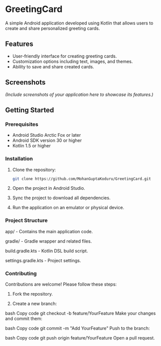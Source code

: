 # GreetingCard

A simple Android application developed using Kotlin that allows users to create and share personalized greeting cards.

## Features

- User-friendly interface for creating greeting cards.
- Customization options including text, images, and themes.
- Ability to save and share created cards.

## Screenshots

*(Include screenshots of your application here to showcase its features.)*

## Getting Started

### Prerequisites

- Android Studio Arctic Fox or later
- Android SDK version 30 or higher
- Kotlin 1.5 or higher

### Installation

1. Clone the repository:

   ```bash
   git clone https://github.com/MohanGuptaKoduru/GreetingCard.git

2. Open the project in Android Studio.

3. Sync the project to download all dependencies.

4. Run the application on an emulator or physical device.

### Project Structure
app/ - Contains the main application code.

gradle/ - Gradle wrapper and related files.

build.gradle.kts - Kotlin DSL build script.

settings.gradle.kts - Project settings.

### Contributing
Contributions are welcome! Please follow these steps:

1. Fork the repository.

2. Create a new branch:

bash
Copy code
git checkout -b feature/YourFeature
Make your changes and commit them:

bash
Copy code
git commit -m "Add YourFeature"
Push to the branch:

bash
Copy code
git push origin feature/YourFeature
Open a pull request.
